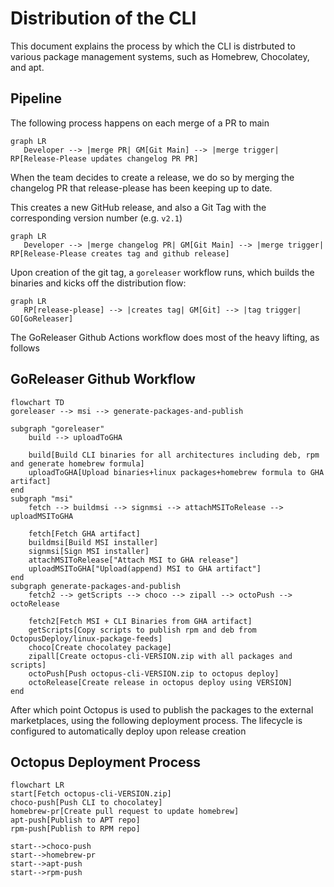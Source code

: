 # Distribution of the CLI

This document explains the process by which the CLI is distrbuted to various package management systems, such as Homebrew, Chocolatey, and apt.

## Pipeline

The following process happens on each merge of a PR to main

```mermaid
graph LR
   Developer --> |merge PR| GM[Git Main] --> |merge trigger| RP[Release-Please updates changelog PR PR]
```

When the team decides to create a release, we do so by merging the changelog PR that  release-please has been keeping up to date.

This creates a new GitHub release, and also a Git Tag with the corresponding version number (e.g. `v2.1`)

```mermaid
graph LR
   Developer --> |merge changelog PR| GM[Git Main] --> |merge trigger| RP[Release-Please creates tag and github release]
```

Upon creation of the git tag, a `goreleaser` workflow runs, which builds the binaries and kicks off the distribution flow:

```mermaid
graph LR
   RP[release-please] --> |creates tag| GM[Git] --> |tag trigger| GO[GoReleaser]
```

The GoReleaser Github Actions workflow does most of the heavy lifting, as follows

## GoReleaser Github Workflow

```mermaid
flowchart TD
goreleaser --> msi --> generate-packages-and-publish

subgraph "goreleaser"
    build --> uploadToGHA
    
    build[Build CLI binaries for all architectures including deb, rpm and generate homebrew formula]
    uploadToGHA[Upload binaries+linux packages+homebrew formula to GHA artifact]
end
subgraph "msi"
    fetch --> buildmsi --> signmsi --> attachMSIToRelease --> uploadMSIToGHA

    fetch[Fetch GHA artifact]
    buildmsi[Build MSI installer]
    signmsi[Sign MSI installer]
    attachMSIToRelease["Attach MSI to GHA release"]
    uploadMSIToGHA["Upload(append) MSI to GHA artifact"]
end
subgraph generate-packages-and-publish
    fetch2 --> getScripts --> choco --> zipall --> octoPush --> octoRelease

    fetch2[Fetch MSI + CLI Binaries from GHA artifact]
    getScripts[Copy scripts to publish rpm and deb from OctopusDeploy/linux-package-feeds]
    choco[Create chocolatey package]
    zipall[Create octopus-cli-VERSION.zip with all packages and scripts]
    octoPush[Push octopus-cli-VERSION.zip to octopus deploy]
    octoRelease[Create release in octopus deploy using VERSION]
end
```

After which point Octopus is used to publish the packages to the external marketplaces, using the following deployment process.
The lifecycle is configured to automatically deploy upon release creation

## Octopus Deployment Process

```mermaid
flowchart LR
start[Fetch octopus-cli-VERSION.zip]
choco-push[Push CLI to chocolatey]
homebrew-pr[Create pull request to update homebrew]
apt-push[Publish to APT repo]
rpm-push[Publish to RPM repo]

start-->choco-push
start-->homebrew-pr
start-->apt-push
start-->rpm-push
```